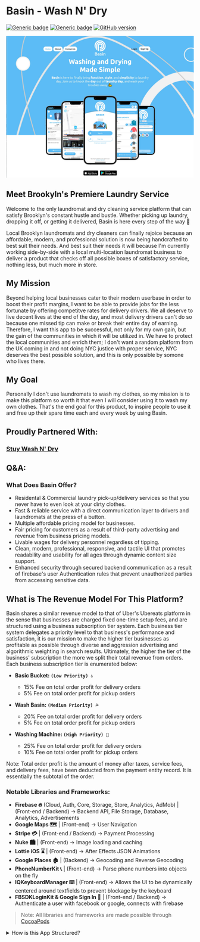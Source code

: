 # Basin - Wash N' Dry
[![Generic badge](https://img.shields.io/badge/Swift-5.1-orange.svg)](https://shields.io/)
[![Generic badge](https://img.shields.io/badge/Platforms-iOS|Web|Android-blue.svg)](https://shields.io/)
[![GitHub version](https://badge.fury.io/gh/jcook03266%2FBasin.svg)](https://badge.fury.io/gh/jcook03266%2FBasin)

![Hero Image](Hero.jpg)

## Meet Brookyln's Premiere Laundry Service
Welcome to the only laundromat and dry cleaning service platform that can satisfy Brooklyn's constant hustle and bustle. Whether picking up laundry, dropping it off, or getting it delivered, Basin is here every step of the way 💪

Local Brooklyn laundromats and dry cleaners can finally rejoice because an affordable, modern, and professional solution is now being handcrafted to best suit their needs. And best suit their needs it will because I'm currently working side-by-side with a local multi-location laundromat business to deliver a product that checks off all possible boxes of satisfactory service, nothing less, but much more in store. 

## My Mission
Beyond helping local businesses cater to their modern userbase in order to boost their profit margins, I want to be able to provide jobs for the less fortunate by offering competitve rates for delivery drivers. We all deserve to live decent lives at the end of the day, and most delivery drivers can't do so because one missed tip can make or break their entire day of earning. Therefore, I want this app to be successful, not only for my own gain, but the gain of the communities in which it will be utilized in. We have to protect the local communities and enrich them; I don't want a random platform from the UK coming in and not doing NYC justice with proper service, NYC deserves the best possible solution, and this is only possible by somone who lives there. 

## My Goal
Personally I don't use laundromats to wash my clothes, so my mission is to make this platform so worth it that even I will consider using it to wash my own clothes. That's the end goal for this product, to inspire people to use it and free up their spare time each and every week by using Basin.

## Proudly Partnered With:
### [Stuy Wash N' Dry](https://www.stuywashndryny.com/)



## Q&A:
### What Does Basin Offer?
- Residental & Commercial laundry pick-up/delivery services so that you never have to even look at your dirty clothes.
- Fast & reliable service with a direct communication layer to drivers and laundromats at the press of a button.
- Multiple affordable pricing model for businesses.
- Fair pricing for customers as a result of third-party advertising and revenue from business pricing models.
- Livable wages for delivery personnel regardless of tipping.
- Clean, modern, professional, responsive, and tactile UI that promotes readability and usability for all ages through dynamic content size support.
- Enhanced security through secured backend communication as a result of firebase's user Authentication rules that prevent unauthorized parties from accessing sensitive data.

## What is The Revenue Model For This Platform?
Basin shares a similar revenue model to that of Uber's Ubereats platform in the sense that businesses are charged fixed one-time setup fees, and are structured using a business subscription tier system. Each business tier system delegates a priority level to that business's performance and satisfaction, it is our mission to make the higher tier businesses as profitable as possible through diverse and aggression advertising and algorithmic weighting in search results. Ultimately, the higher the tier of the business' subscription the more we split their total revenue from orders. Each business subscription tier is enumerated below:

- **Basic Bucket: `(Low Priority) 💧`**
  - 15% Fee on total order profit for delivery orders
  - 5% Fee on total order profit for pickup orders

- **Wash Basin: `(Medium Priority) 💦`**
  - 20% Fee on total order profit for delivery orders 
  - 5% Fee on total order profit for pickup orders

- **Washing Machine: `(High Priority) 🌊`**
  - 25% Fee on total order profit for delivery orders
  - 10% Fee on total order profit for pickup orders

Note: Total order profit is the amount of money after taxes, service fees, and delivery fees, have been deducted from the payment entity record. It is essentially the subtotal of the order.

### Notable Libraries and Frameworks:
- **Firebase 🔥** (Cloud, Auth, Core, Storage, Store, Analytics, AdMob) | (Front-end / Backend) -> Backend API, File Storage, Database, Analytics, Advertisements
- **Google Maps 🗺** | (Front-end) -> User Navigation
- **Stripe 💳** | (Front-end / Backend) -> Payment Processing
- **Nuke 🏙** | (Front-end) -> Image loading and caching
- **Lottie iOS ⌛️** | (Front-end) -> After Effects JSON Animations
- **Google Places 🏠** | (Backend) -> Geocoding and Reverse Geocoding
- **PhoneNumberKit 📞** | (Front-end) -> Parse phone numbers into objects on the fly
- **IQKeyboardManager ⌨️** | (Front-end) -> Allows the UI to be dynamically centered around textfields to prevent blockage by the keyboard
- **FBSDKLoginKit & Google Sign In 🔐** | (Front-end / Backend) -> Authenticate a user with facebook or google, connects with firebase

> Note: All libraries and frameworks are made possible through [CocoaPods](https://cocoapods.org/)

<details>
<summary>How is this App Structured?</summary>
### How is this App Structured?
- #### Basin is structured around 3 authorized user bases:
  - Customers 🙋‍♂️ (Remote / Transient Clients)
  - Delivery Drivers 🚘 (Transient Clients)
  - Business Employees 👨‍💻 (Point of Sale Clients) 

-Customers and Delivery driver users are considered transients meaning they operate in one location for short periods of time, they're on the move and should be treated as such. The Business clients are considered fixed, their data propagation and UI reflect this fixed nature, their UI doesn't operate around movement, rather confirming orders, updating received orders to provide customers with real-time data, and marking orders for delivery.

  - The app supports 3 of the enumerated user types, but outside of this the platform's backend architecture is structured around 5 user types, with business administrator being 1, and developer being the last and highest level. Business administrators are above employees, they are the owners of the laundromats and or trusted high-level associates that require access to all of the business's data. Administrators can create each physical location and supply it with descriptive metadata, and if not desired an engineer can go out to the location to take photos and gather other important information about the site to create an online entity representing it. 

- These two extraneous user types are only permissible on the website [Basin.io](https://www.basin.io). The web app allows for all data-sensitive operations to be carried out in a clean, high fidelity, professional, and secure environment. The employees of said business can also use the website, with the only exception being delivery drivers and customers who are locked to the mobile application for now due to the complexity of implementation.

## Contributions:
Open source contributions are not allowed at this time, this application contains sensitive information at the moment and shouldn't be exposed to unauthorized parties. Reproduction of source materials is allowed via the MIT license, but only to those marked as authorized viewers and contributors to this project.

## License:
MIT License

Copyright © 2022 Justin Cook
